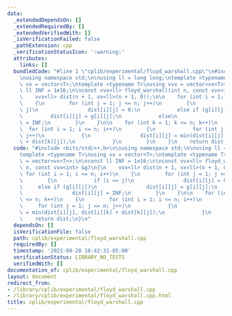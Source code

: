 ```yaml
---
data:
  _extendedDependsOn: []
  _extendedRequiredBy: []
  _extendedVerifiedWith: []
  _isVerificationFailed: false
  _pathExtension: cpp
  _verificationStatusIcon: ':warning:'
  attributes:
    links: []
  bundledCode: "#line 1 \"cplib/experimental/floyd_warshall.cpp\"\n#include <bits/stdc++.h>\n\
    \nusing namespace std;\n\nusing ll = long long;\ntemplate <typename T>\nusing\
    \ vx = vector<T>;\ntemplate <typename T>\nusing vvx = vector<vx<T>>;\n\nconst\
    \ ll INF = 1e16;\n\nconst vvx<ll> floyd_warshall(int n, const vvx<int> &g)\n{\n\
    \    vvx<ll> dist(n + 1, vx<ll>(n + 1, 0));\n\n    for (int i = 1; i <= n; i++)\n\
    \    {\n        for (int j = 1; j <= n; j++)\n        {\n            if (i ==\
    \ j)\n                dist[i][j] = 0;\n            else if (g[i][j])\n       \
    \         dist[i][j] = g[i][j];\n            else\n                dist[i][j]\
    \ = INF;\n        }\n    }\n\n    for (int k = 1; k <= n; k++)\n    {\n      \
    \  for (int i = 1; i <= n; i++)\n        {\n            for (int j = 1; j <= n;\
    \ j++)\n            {\n                dist[i][j] = min(dist[i][j], dist[i][k]\
    \ + dist[k][j]);\n            }\n        }\n    }\n    return dist;\n}\n"
  code: "#include <bits/stdc++.h>\n\nusing namespace std;\n\nusing ll = long long;\n\
    template <typename T>\nusing vx = vector<T>;\ntemplate <typename T>\nusing vvx\
    \ = vector<vx<T>>;\n\nconst ll INF = 1e16;\n\nconst vvx<ll> floyd_warshall(int\
    \ n, const vvx<int> &g)\n{\n    vvx<ll> dist(n + 1, vx<ll>(n + 1, 0));\n\n   \
    \ for (int i = 1; i <= n; i++)\n    {\n        for (int j = 1; j <= n; j++)\n\
    \        {\n            if (i == j)\n                dist[i][j] = 0;\n       \
    \     else if (g[i][j])\n                dist[i][j] = g[i][j];\n            else\n\
    \                dist[i][j] = INF;\n        }\n    }\n\n    for (int k = 1; k\
    \ <= n; k++)\n    {\n        for (int i = 1; i <= n; i++)\n        {\n       \
    \     for (int j = 1; j <= n; j++)\n            {\n                dist[i][j]\
    \ = min(dist[i][j], dist[i][k] + dist[k][j]);\n            }\n        }\n    }\n\
    \    return dist;\n}\n"
  dependsOn: []
  isVerificationFile: false
  path: cplib/experimental/floyd_warshall.cpp
  requiredBy: []
  timestamp: '2021-09-28 18:42:31-05:00'
  verificationStatus: LIBRARY_NO_TESTS
  verifiedWith: []
documentation_of: cplib/experimental/floyd_warshall.cpp
layout: document
redirect_from:
- /library/cplib/experimental/floyd_warshall.cpp
- /library/cplib/experimental/floyd_warshall.cpp.html
title: cplib/experimental/floyd_warshall.cpp
---
```

